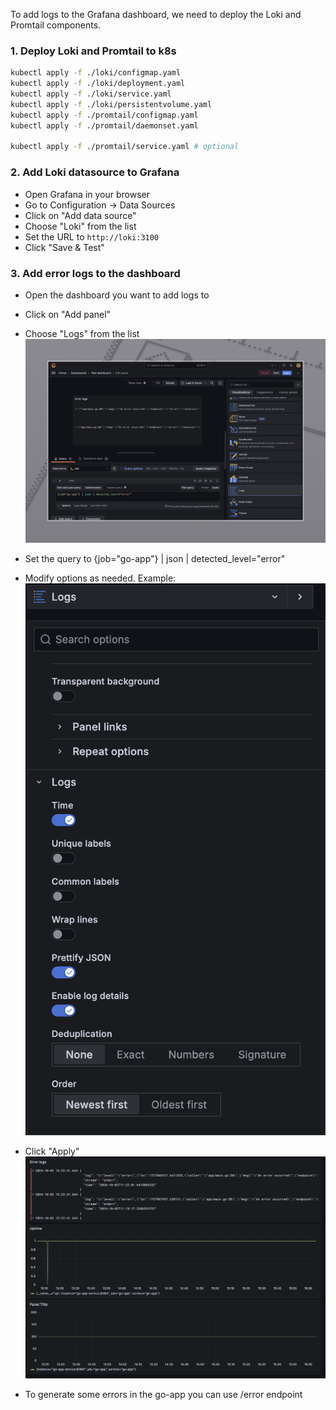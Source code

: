To add logs to the Grafana dashboard, we need to deploy the Loki and Promtail components.

### 1. Deploy Loki and Promtail to k8s
```bash
kubectl apply -f ./loki/configmap.yaml
kubectl apply -f ./loki/deployment.yaml
kubectl apply -f ./loki/service.yaml
kubectl apply -f ./loki/persistentvolume.yaml
kubectl apply -f ./promtail/configmap.yaml
kubectl apply -f ./promtail/daemonset.yaml

kubectl apply -f ./promtail/service.yaml # optional
```

### 2. Add Loki datasource to Grafana
- Open Grafana in your browser
- Go to Configuration -> Data Sources
- Click on "Add data source"
- Choose "Loki" from the list
- Set the URL to `http://loki:3100`
- Click "Save & Test"

### 3. Add error logs to the dashboard
- Open the dashboard you want to add logs to
- Click on "Add panel"
- Choose "Logs" from the list
![image](img/add-logs.jpeg)
- Set the query to {job="go-app"} | json | detected_level="error"
- Modify options as needed. Example:
![image](img/logs-options.png)
- Click "Apply"
![image](img/dashboard.png)

- To generate some errors in the go-app you can use /error endpoint
